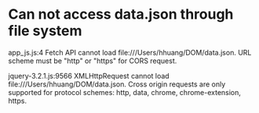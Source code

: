 # Can not access data.json through file system
app_js.js:4 Fetch API cannot load file:///Users/hhuang/DOM/data.json. URL scheme must be "http" or "https" for CORS request.

jquery-3.2.1.js:9566 XMLHttpRequest cannot load file:///Users/hhuang/DOM/data.json. Cross origin requests are only supported for protocol schemes: http, data, chrome, chrome-extension, https.